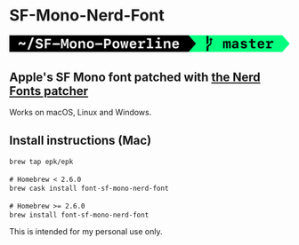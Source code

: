 # SF-Mono-Nerd-Font

![SF Mono Nerd Font](Prompt.png)

## Apple's SF Mono font patched with [the Nerd Fonts patcher](https://github.com/ryanoasis/nerd-fonts#font-patcher)

Works on macOS, Linux and Windows.

## Install instructions (Mac)

```shell
brew tap epk/epk

# Homebrew < 2.6.0
brew cask install font-sf-mono-nerd-font

# Homebrew >= 2.6.0
brew install font-sf-mono-nerd-font
```

This is intended for my personal use only.
